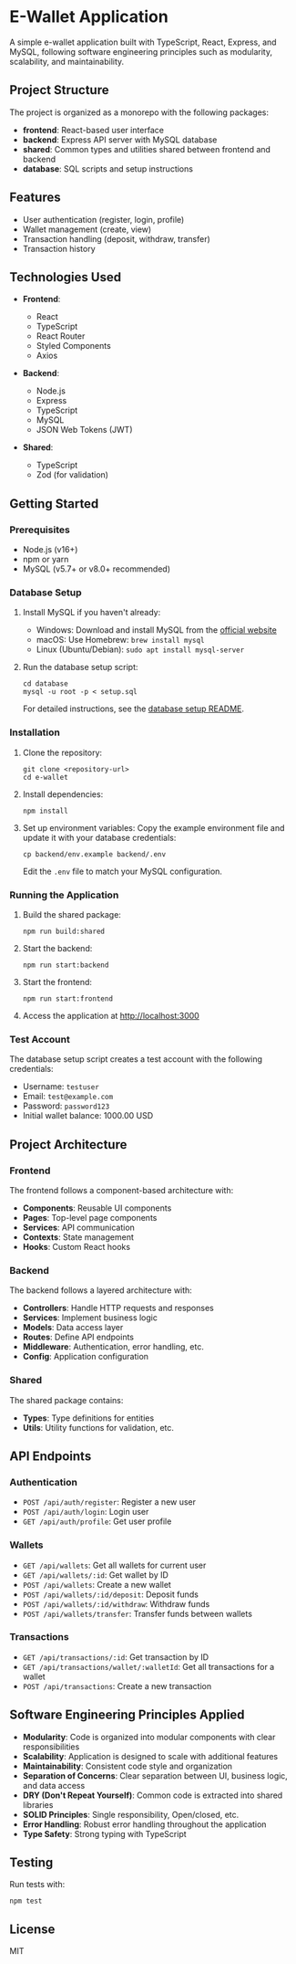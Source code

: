# E-Wallet Application

A simple e-wallet application built with TypeScript, React, Express, and MySQL, following software engineering principles such as modularity, scalability, and maintainability.

## Project Structure

The project is organized as a monorepo with the following packages:

- **frontend**: React-based user interface
- **backend**: Express API server with MySQL database
- **shared**: Common types and utilities shared between frontend and backend
- **database**: SQL scripts and setup instructions

## Features

- User authentication (register, login, profile)
- Wallet management (create, view)
- Transaction handling (deposit, withdraw, transfer)
- Transaction history

## Technologies Used

- **Frontend**:
  - React
  - TypeScript
  - React Router
  - Styled Components
  - Axios

- **Backend**:
  - Node.js
  - Express
  - TypeScript
  - MySQL
  - JSON Web Tokens (JWT)

- **Shared**:
  - TypeScript
  - Zod (for validation)

## Getting Started

### Prerequisites

- Node.js (v16+)
- npm or yarn
- MySQL (v5.7+ or v8.0+ recommended)

### Database Setup

1. Install MySQL if you haven't already:
   - Windows: Download and install MySQL from the [official website](https://dev.mysql.com/downloads/installer/)
   - macOS: Use Homebrew: `brew install mysql`
   - Linux (Ubuntu/Debian): `sudo apt install mysql-server`

2. Run the database setup script:
   ```
   cd database
   mysql -u root -p < setup.sql
   ```

   For detailed instructions, see the [database setup README](./database/README.md).

### Installation

1. Clone the repository:
   ```
   git clone <repository-url>
   cd e-wallet
   ```

2. Install dependencies:
   ```
   npm install
   ```

3. Set up environment variables:
   Copy the example environment file and update it with your database credentials:
   ```
   cp backend/env.example backend/.env
   ```
   Edit the `.env` file to match your MySQL configuration.

### Running the Application

1. Build the shared package:
   ```
   npm run build:shared
   ```

2. Start the backend:
   ```
   npm run start:backend
   ```

3. Start the frontend:
   ```
   npm run start:frontend
   ```

4. Access the application at [http://localhost:3000](http://localhost:3000)

### Test Account

The database setup script creates a test account with the following credentials:

- Username: `testuser`
- Email: `test@example.com`
- Password: `password123`
- Initial wallet balance: 1000.00 USD

## Project Architecture

### Frontend

The frontend follows a component-based architecture with:

- **Components**: Reusable UI components
- **Pages**: Top-level page components
- **Services**: API communication
- **Contexts**: State management
- **Hooks**: Custom React hooks

### Backend

The backend follows a layered architecture with:

- **Controllers**: Handle HTTP requests and responses
- **Services**: Implement business logic
- **Models**: Data access layer
- **Routes**: Define API endpoints
- **Middleware**: Authentication, error handling, etc.
- **Config**: Application configuration

### Shared

The shared package contains:

- **Types**: Type definitions for entities
- **Utils**: Utility functions for validation, etc.

## API Endpoints

### Authentication

- `POST /api/auth/register`: Register a new user
- `POST /api/auth/login`: Login user
- `GET /api/auth/profile`: Get user profile

### Wallets

- `GET /api/wallets`: Get all wallets for current user
- `GET /api/wallets/:id`: Get wallet by ID
- `POST /api/wallets`: Create a new wallet
- `POST /api/wallets/:id/deposit`: Deposit funds
- `POST /api/wallets/:id/withdraw`: Withdraw funds
- `POST /api/wallets/transfer`: Transfer funds between wallets

### Transactions

- `GET /api/transactions/:id`: Get transaction by ID
- `GET /api/transactions/wallet/:walletId`: Get all transactions for a wallet
- `POST /api/transactions`: Create a new transaction

## Software Engineering Principles Applied

- **Modularity**: Code is organized into modular components with clear responsibilities
- **Scalability**: Application is designed to scale with additional features
- **Maintainability**: Consistent code style and organization
- **Separation of Concerns**: Clear separation between UI, business logic, and data access
- **DRY (Don't Repeat Yourself)**: Common code is extracted into shared libraries
- **SOLID Principles**: Single responsibility, Open/closed, etc.
- **Error Handling**: Robust error handling throughout the application
- **Type Safety**: Strong typing with TypeScript

## Testing

Run tests with:

```
npm test
```

## License

MIT 